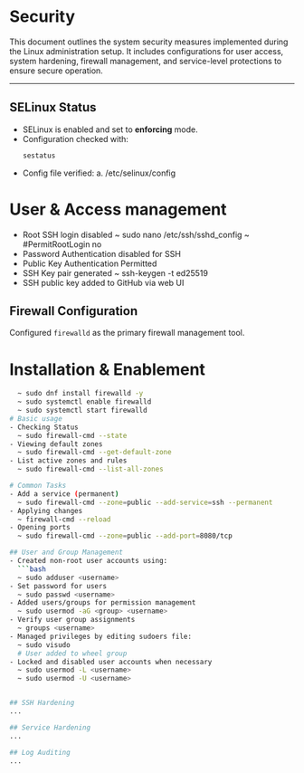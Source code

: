 # Security

This document outlines the system security measures implemented during the Linux administration setup. It includes configurations for user access, system hardening, firewall management, and service-level protections to ensure secure operation.

---

## SELinux Status

- SELinux is enabled and set to **enforcing** mode.
- Configuration checked with:
  ```bash
  sestatus
- Config file verified:
  a. /etc/selinux/config
# User & Access management 
- Root SSH login disabled
  ~ sudo nano /etc/ssh/sshd_config
  ~ #PermitRootLogin no
- Password Authentication disabled for SSH
- Public Key Authentication Permitted
- SSH Key pair generated
  ~ ssh-keygen -t ed25519
- SSH public key added to GitHub via web UI

## Firewall Configuration

Configured `firewalld` as the primary firewall management tool.

# Installation & Enablement
```bash
  ~ sudo dnf install firewalld -y
  ~ sudo systemctl enable firewalld
  ~ sudo systemctl start firewalld
# Basic usage
- Checking Status
  ~ sudo firewall-cmd --state
- Viewing default zones
  ~ sudo firewall-cmd --get-default-zone
- List active zones and rules
  ~ sudo firewall-cmd --list-all-zones

# Common Tasks
- Add a service (permanent)
  ~ sudo firewall-cmd --zone=public --add-service=ssh --permanent
- Applying changes
  ~ firewall-cmd --reload
- Opening ports
  ~ sudo firewall-cmd --zone=public --add-port=8080/tcp

## User and Group Management
- Created non-root user accounts using:
  ```bash
  ~ sudo adduser <username>
- Set password for users
  ~ sudo passwd <username>
- Added users/groups for permission management
  ~ sudo usermod -aG <group> <username>
- Verify user group assignments
  ~ groups <username>
- Managed privileges by editing sudoers file:
  ~ sudo visudo
  # User added to wheel group
- Locked and disabled user accounts when necessary
  ~ sudo usermod -L <username>
  ~ sudo usermod -U <username>


## SSH Hardening
...

## Service Hardening
...

## Log Auditing
...

